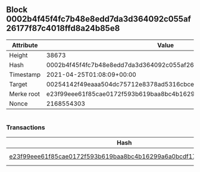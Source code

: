 ## Block 0002b4f45f4fc7b48e8edd7da3d364092c055af26177f87c4018ffd8a24b85e8

Attribute | Value
--- | ---
Height | 38673
Hash | 0002b4f45f4fc7b48e8edd7da3d364092c055af26177f87c4018ffd8a24b85e8
Timestamp | 2021-04-25T01:08:09+00:00
Target | 00254142f49eaaa504dc75712e8378ad5316cbcead634704b3734b6271167cc4
Merke root | e23f99eee61f85cae0172f593b619baa8bc4b16299a6a0bcdf176e80ddf68cd1
Nonce | 2168554303

```

```

### Transactions

Hash | Amount
--- | ---
[e23f99eee61f85cae0172f593b619baa8bc4b16299a6a0bcdf176e80ddf68cd1](e23f99eee61f85cae0172f593b619baa8bc4b16299a6a0bcdf176e80ddf68cd1.md) | 10.00000000 SKEPTI 

